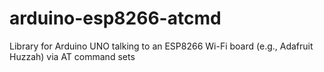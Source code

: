 # arduino-esp8266-atcmd
Library for Arduino UNO talking to an ESP8266 Wi-Fi board (e.g., Adafruit Huzzah) via AT command sets 
